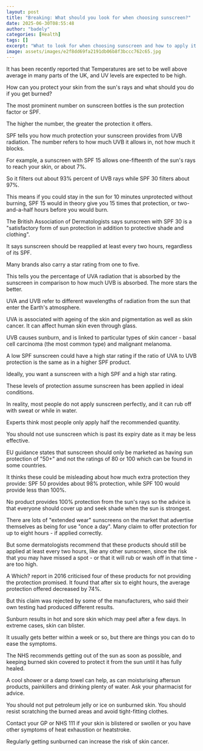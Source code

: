 ```yaml
---
layout: post
title: "Breaking: What should you look for when choosing sunscreen?"
date: 2025-06-30T08:55:48
author: "badely"
categories: [Health]
tags: []
excerpt: "What to look for when choosing sunscreen and how to apply it to get the maximum protection."
image: assets/images/e2f8dd69fa2191db06b8f3bccc762c65.jpg
---
```


It has been recently reported that Temperatures are set to be well above average in many parts of the UK, and UV levels are expected to be high. 

How can you protect your skin from the sun's rays and what should you do if you get burned?

The most prominent number on sunscreen bottles is the sun protection factor or SPF.

The higher the number, the greater the protection it offers.

SPF tells you how much protection your sunscreen provides from UVB radiation. The number refers to how much UVB it allows in, not how much it blocks.

For example, a sunscreen with SPF 15 allows one-fifteenth of the sun's rays to reach your skin, or about 7%.

So it filters out about 93% percent of UVB rays while SPF 30 filters about 97%.

This means if you could stay in the sun for 10 minutes unprotected without burning, SPF 15 would in theory give you 15 times that protection, or two-and-a-half hours before you would burn.

The British Association of Dermatologists says sunscreen with SPF 30 is a "satisfactory form of sun protection in addition to protective shade and clothing".

It says sunscreen should be reapplied at least every two hours, regardless of its SPF.

Many brands also carry a star rating from one to five.

This tells you the percentage of UVA radiation that is absorbed by the sunscreen in comparison to how much UVB is absorbed. The more stars the better.

UVA and UVB refer to different wavelengths of radiation from the sun that enter the Earth's atmosphere.

UVA is associated with ageing of the skin and pigmentation as well as skin cancer. It can affect human skin even through glass.

UVB causes sunburn, and is linked to particular types of skin cancer - basal cell carcinoma (the most common type) and malignant melanoma.

A low SPF sunscreen could have a high star rating if the ratio of UVA to UVB protection is the same as in a higher SPF product.

Ideally, you want a sunscreen with a high SPF and a high star rating.

These levels of protection assume sunscreen has been applied in ideal conditions.

In reality, most people do not apply sunscreen perfectly, and it can rub off with sweat or while in water. 

Experts think most people only apply half the recommended quantity.

You should not use sunscreen which is past its expiry date as it may be less effective.

EU guidance states that sunscreen should only be marketed as having sun protection of "50+" and not the ratings of 80 or 100 which can be found in some countries.

It thinks these could be misleading about how much extra protection they provide: SPF 50 provides about 98% protection, while SPF 100 would provide less than 100%.

No product provides 100% protection from the sun's rays so the advice is that everyone should cover up and seek shade when the sun is strongest.

There are lots of "extended wear" sunscreens on the market that advertise themselves as being for use "once a day". Many claim to offer protection for up to eight hours - if applied correctly.

But some dermatologists recommend that these products should still be applied at least every two hours, like any other sunscreen, since the risk that you may have missed a spot - or that it will rub or wash off in that time - are too high.

A Which? report in 2016 criticised four of these products for not providing the protection promised. It found that after six to eight hours, the average protection offered decreased by 74%.

But this claim was rejected by some of the manufacturers, who said their own testing had produced different results.

Sunburn results in hot and sore skin which may peel after a few days. In extreme cases, skin can blister.

It usually gets better within a week or so, but there are things you can do to ease the symptoms.

The NHS recommends getting out of the sun as soon as possible, and keeping burned skin covered to protect it from the sun until it has fully healed.

A cool shower or a damp towel can help, as can moisturising aftersun products, painkillers and drinking plenty of water. Ask your pharmacist for advice.

You should not put petroleum jelly or ice on sunburned skin. You should resist scratching the burned areas and avoid tight-fitting clothes.

Contact your GP or NHS 111 if your skin is blistered or swollen or you have other symptoms of heat exhaustion or heatstroke.

Regularly getting sunburned can increase the risk of skin cancer.

